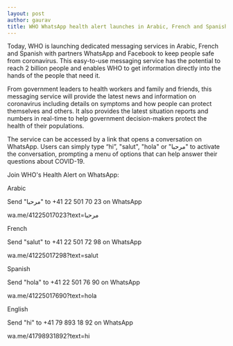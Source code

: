 ```yaml
---
layout: post
author: gaurav
title: WHO WhatsApp health alert launches in Arabic, French and Spanish
---
```

Today, WHO is launching dedicated messaging services in Arabic, French and Spanish with partners WhatsApp and Facebook to keep people safe from coronavirus. This easy-to-use messaging service has the potential to reach 2 billion people and enables WHO to get information directly into the hands of the people that need it.

From government leaders to health workers and family and friends, this messaging service will provide the latest news and information on coronavirus including details on symptoms and how people can protect themselves and others. It also provides the latest situation reports and numbers in real-time to help government decision-makers protect the health of their populations.

The service can be accessed by a link that opens a conversation on WhatsApp. Users can simply type “hi”, "salut", "hola" or "مرحبا" to activate the conversation, prompting a menu of options that can help answer their questions about COVID-19.

Join WHO's Health Alert on WhatsApp: 

Arabic

Send "مرحبا"  to +41 22 501 70 23 on WhatsApp

wa.me/41225017023?text=مرحبا

French

Send "salut" to +41 22 501 72 98 on WhatsApp

wa.me/41225017298?text=salut

Spanish

Send "hola" to +41 22 501 76 90 on WhatsApp

wa.me/41225017690?text=hola

English

Send "hi" to +41 79 893 18 92 on WhatsApp

wa.me/41798931892?text=hi

 
